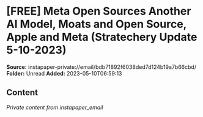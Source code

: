 # [FREE] Meta Open Sources Another AI Model, Moats and Open Source, Apple and Meta (Stratechery Update 5-10-2023)

**Source:** instapaper-private://email/bdb71892f6038ded7d124b19a7b66cbd/
**Folder:** Unread
**Added:** 2023-05-10T06:59:13




## Content
*Private content from instapaper_email*
